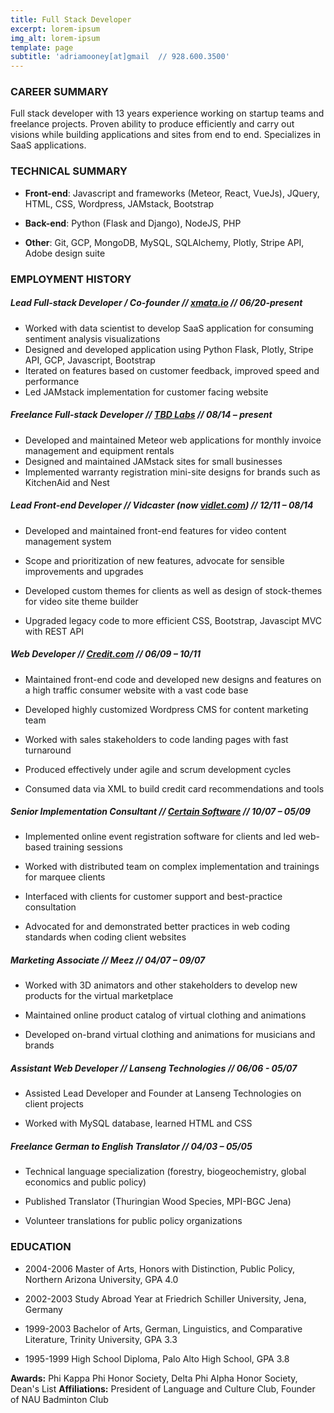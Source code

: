 ```yaml
---
title: Full Stack Developer
excerpt: lorem-ipsum
img_alt: lorem-ipsum
template: page
subtitle: 'adriamooney[at]gmail  // 928.600.3500'
---
```

### CAREER SUMMARY

Full stack developer with 13 years experience working on startup teams and freelance projects.  Proven ability to produce efficiently and carry out visions while building applications and sites from end to end.  Specializes in SaaS applications.

### TECHNICAL SUMMARY

*   **Front-end**: Javascript and frameworks (Meteor, React, VueJs), JQuery, HTML, CSS, Wordpress, JAMstack, Bootstrap

*   **Back-end**: Python (Flask and Django), NodeJS, PHP

*   **Other**: Git, GCP, MongoDB, MySQL, SQLAlchemy, Plotly, Stripe API, Adobe design suite

### EMPLOYMENT HISTORY

##### Lead Full-stack Developer / Co-founder // [xmata.io](https://xmata.io) // *06/20-present*

*   Worked with data scientist to develop SaaS application for consuming sentiment analysis visualizations
*   Designed and developed application using Python Flask, Plotly, Stripe API, GCP, Javascript, Bootstrap
*   Iterated on features based on customer feedback, improved speed and performance
*   Led JAMstack implementation for customer facing website

##### Freelance Full-stack Developer // [TBD Labs](https://tbdlabs.net/) // *08/14 – present*

*   Developed and maintained Meteor web applications for monthly invoice management and equipment rentals
*   Designed and maintained JAMstack sites for small businesses
*   Implemented  warranty registration mini-site designs for brands such as KitchenAid and Nest

##### Lead Front-end Developer // Vidcaster (now [vidlet.com](http://vidlet.com)) // *12/11 – 08/14*

*   Developed and maintained front-end features for video content management system

*   Scope and prioritization of new features, advocate for sensible improvements and upgrades

*   Developed custom themes for clients as well as design of stock-themes for video site theme builder

*   Upgraded legacy code to more efficient CSS, Bootstrap, Javascipt MVC with REST API

##### Web Developer // [Credit.com](http://www.credit.com) // *06/09 – 10/11*

*   Maintained front-end code and developed new designs and features on a high traffic consumer website with a vast code base

*   Developed highly customized Wordpress CMS for content marketing team

*   Worked with sales stakeholders to code landing pages with fast turnaround

*   Produced effectively under agile and scrum development cycles

*   Consumed data via XML to build credit card recommendations and tools

##### Senior Implementation Consultant // [Certain Software](http://certainsoftware.com) // 10/07 – 05/09

*   Implemented online event registration software for clients and led web-based training sessions

*   Worked with distributed team on complex implementation and trainings for marquee clients

*   Interfaced with clients for customer support and best-practice consultation

*   Advocated for and demonstrated better practices in web coding standards when coding client websites

##### Marketing Associate // Meez // 04/07 – 09/07

*   Worked with 3D animators and other stakeholders to develop new products for the virtual marketplace

*   Maintained online product catalog of virtual clothing and animations

*   Developed on-brand virtual clothing and animations for musicians and brands

##### Assistant Web Developer // Lanseng Technologies // 06/06 - 05/07

*   Assisted Lead Developer and Founder at Lanseng Technologies on client projects

*   Worked with MySQL database, learned HTML and CSS

##### Freelance German to English Translator // 04/03 – 05/05

*   Technical language specialization (forestry, biogeochemistry, global economics and public policy)

*   Published Translator (Thuringian Wood Species, MPI-BGC Jena)

*   Volunteer translations for public policy organizations

### EDUCATION

*   2004-2006 Master of Arts, Honors with Distinction, Public Policy, Northern Arizona University, GPA 4.0

*   2002-2003 Study Abroad Year at Friedrich Schiller University, Jena, Germany

*   1999-2003 Bachelor of Arts, German, Linguistics, and Comparative Literature, Trinity University, GPA 3.3

*   1995-1999 High School Diploma, Palo Alto High School, GPA 3.8

**Awards:** Phi Kappa Phi Honor Society, Delta Phi Alpha Honor Society, Dean's List
**Affiliations:** President of Language and Culture Club, Founder of NAU Badminton Club
